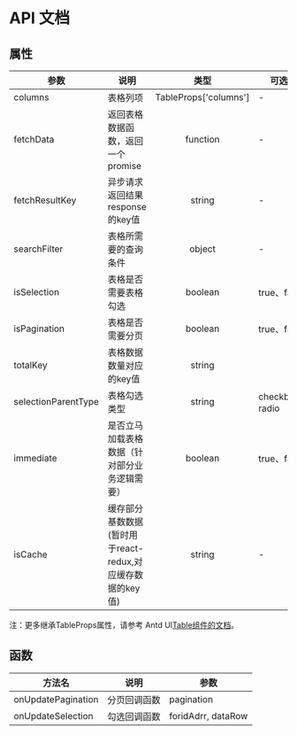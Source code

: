 # API 文档

## 属性

| 参数                | 说明                                                       |         类型          | 可选值          |  默认值  |
| ------------------- | ---------------------------------------------------------- | :-------------------: | --------------- | :------: |
| columns             | 表格列项                                                   | TableProps['columns'] | -               |    -     |
| fetchData           | 返回表格数据函数，返回一个promise                          |       function        | -               |    -     |
| fetchResultKey      | 异步请求返回结果response的key值                            |        string         | -               |   data   |
| searchFilter        | 表格所需要的查询条件                                       |        object         | -               |    -     |
| isSelection         | 表格是否需要表格勾选                                       |        boolean        | true、false     |   true   |
| isPagination        | 表格是否需要分页                                           |        boolean        | true、false     |   true   |
| totalKey            | 表格数据数量对应的key值                                    |        string         |                 |   data   |
| selectionParentType | 表格勾选类型                                               |        string         | checkbox、radio | checkbox |
| immediate           | 是否立马加载表格数据（针对部分业务逻辑需要）               |        boolean        | true、false     |  false   |
| isCache             | 缓存部分基数数据 (暂时用于react-redux,对应缓存数据的key值) |        string         | -               |    -     |

注：更多继承TableProps属性，请参考 Antd UI[Table组件的文档](https://ant-design.antgroup.com/components/table-cn)。

## 函数

| 方法名             | 说明         | 参数               |
| ------------------ | ------------ | ------------------ |
| onUpdatePagination | 分页回调函数 | pagination         |
| onUpdateSelection  | 勾选回调函数 | foridAdrr, dataRow |
